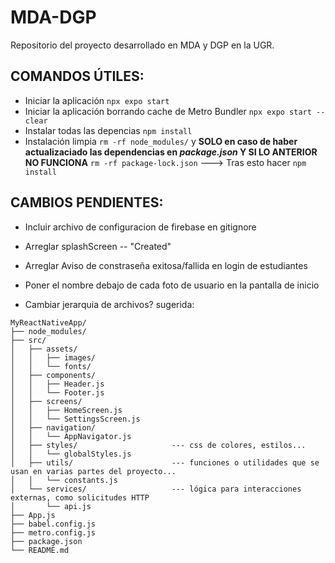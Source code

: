 # MDA-DGP
Repositorio del proyecto desarrollado en MDA y DGP en la UGR.


## **COMANDOS ÚTILES:**

- Iniciar la aplicación ```npx expo start```
- Iniciar la aplicación borrando cache de Metro Bundler ```npx expo start --clear```
- Instalar todas las depencias ```npm install```
- Instalación limpia ```rm -rf node_modules/``` y **SOLO en caso de haber actualizaciado las dependencias en *package.json* Y SI LO ANTERIOR NO FUNCIONA** ```rm -rf package-lock.json```  ---> Tras esto hacer ```npm install```



## **CAMBIOS PENDIENTES:**

- Incluir archivo de configuracion de firebase en gitignore
- Arreglar splashScreen -- "Created"
- Arreglar Aviso de constraseña exitosa/fallida en login de estudiantes
- Poner el nombre debajo de cada foto de usuario en la pantalla de inicio




- Cambiar jerarquia de archivos? sugerida:

```
MyReactNativeApp/
├── node_modules/
├── src/
│   ├── assets/
│   │   ├── images/
│   │   └── fonts/
│   ├── components/
│   │   ├── Header.js
│   │   └── Footer.js
│   ├── screens/
│   │   ├── HomeScreen.js
│   │   └── SettingsScreen.js
│   ├── navigation/
│   │   └── AppNavigator.js
│   ├── styles/                     --- css de colores, estilos...
│   │   └── globalStyles.js
│   ├── utils/                      --- funciones o utilidades que se usan en varias partes del proyecto...
│   │   └── constants.js
│   └── services/                   --- lógica para interacciones externas, como solicitudes HTTP
│       └── api.js
├── App.js
├── babel.config.js
├── metro.config.js
├── package.json
└── README.md
```


